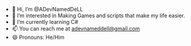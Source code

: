- 👋 Hi, I’m @ADevNamedDeLL
- 👀 I’m interested in Making Games and scripts that make my life easier.
- 🌱 I’m currently learning C#
- 📫 You can reach me at adevnameddell@gmail.com
- 😄 Pronouns: He/Him

<!---
ADevNamedDeLL/ADevNamedDeLL is a ✨ special ✨ repository because its `README.md` (this file) appears on your GitHub profile.
You can click the Preview link to take a look at your changes.
--->
